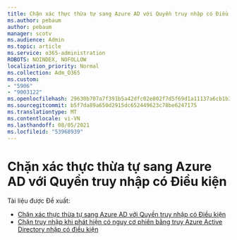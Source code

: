 ```yaml
---
title: Chặn xác thực thừa tự sang Azure AD với Quyền truy nhập có Điều kiện
ms.author: pebaum
author: pebaum
manager: scotv
ms.audience: Admin
ms.topic: article
ms.service: o365-administration
ROBOTS: NOINDEX, NOFOLLOW
localization_priority: Normal
ms.collection: Adm_O365
ms.custom:
- "5906"
- "9003122"
ms.openlocfilehash: 29630b707a7f391b5a42dfc02e802f7d5f69d1a11137a6cb1b3413aa7e35ec3c
ms.sourcegitcommit: b5f7da89a650d2915dc652449623c78be6247175
ms.translationtype: MT
ms.contentlocale: vi-VN
ms.lasthandoff: 08/05/2021
ms.locfileid: "53968939"
---
```

# <a name="block-legacy-authentication-to-azure-ad-with-conditional-access"></a>Chặn xác thực thừa tự sang Azure AD với Quyền truy nhập có Điều kiện

Tài liệu được Đề xuất:

- [Chặn xác thực thừa tự sang Azure AD với Quyền truy nhập có Điều kiện](https://docs.microsoft.com/azure/active-directory/conditional-access/block-legacy-authentication#next-steps)
- [Chặn truy nhập khi phát hiện có nguy cơ phiên bằng truy Azure Active Directory nhập có điều kiện](https://docs.microsoft.com/azure/active-directory/conditional-access/app-sign-in-risk)